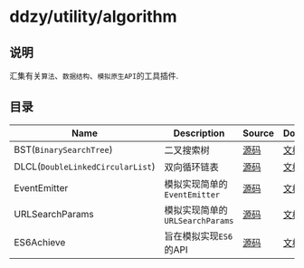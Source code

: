 # ddzy/utility/algorithm

## 说明

汇集有关`算法`、`数据结构`、`模拟原生API`的工具插件.

## 目录

| Name                             | Description                     | Source                                         | Docs                                                                                              |
| -------------------------------- | ------------------------------- | ---------------------------------------------- | ------------------------------------------------------------------------------------------------- |
| BST(`BinarySearchTree`)          | 二叉搜索树                      | [源码](./binary-search-tree/index.ts)          | [文档](https://ddzy.gitbook.io/ts-utility-plugins-docs/utility/utility-algorithm/bst)             |
| DLCL(`DoubleLinkedCircularList`) | 双向循环链表                    | [源码](./double-linked-circular-list/index.ts) | [文档](https://ddzy.gitbook.io/ts-utility-plugins-docs/utility/utility-algorithm/dlcl)            |
| EventEmitter                     | 模拟实现简单的`EventEmitter`    | [源码](./event-emitter/index.ts)               | [文档](https://ddzy.gitbook.io/ts-utility-plugins-docs/utility/utility-algorithm/eventemitter)    |
| URLSearchParams                  | 模拟实现简单的`URLSearchParams` | [源码](./url-search-params/index.ts)           | [文档](https://ddzy.gitbook.io/ts-utility-plugins-docs/utility/utility-algorithm/urlsearchparams) |
| ES6Achieve                       | 旨在模拟实现`ES6`的API          | [源码](./es6-achieve/index.ts)                 | [文档](https://ddzy.gitbook.io/ts-utility-plugins-docs/utility/utility-algorithm/es6achieve)      |